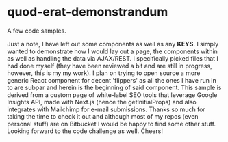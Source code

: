 # quod-erat-demonstrandum
A few code samples.

Just a note, I have left out some components as well as any __KEYS__. I simply wanted to demonstrate how I would lay out a page, the components within as well as handling the data via AJAX/REST. I specifically picked files that I had done myself (they have been reviewed a bit and are still in progress, however, this is my my work). I plan on trying to open source a more generic React component for decent 'flippers' as all the ones I have run in to are subpar and herein is the beginning of said component. This sample is derived from a custom page of white-label SEO tools that leverage Google Insights API, made with Next.js (hence the getInitialProps) and also integrates with Mailchimp for e-mail submissions. Thanks so much for taking the time to check it out and although most of my repos (even personal stuff) are on Bitbucket I would be happy to find some other stuff. Looking forward to the code challenge as well. Cheers!
